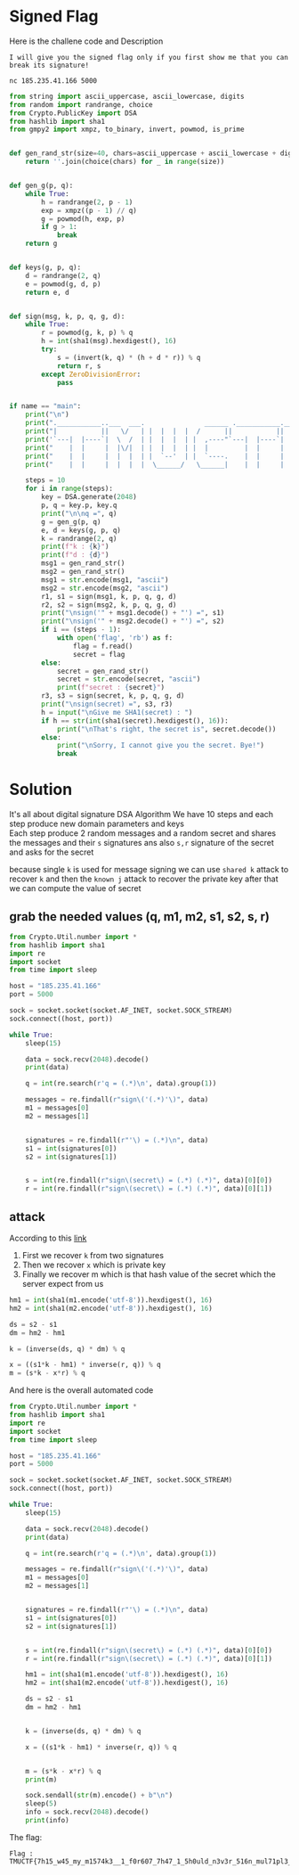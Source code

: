 # Signed Flag

Here is the challene code and Description

```
I will give you the signed flag only if you first show me that you can break its signature!

nc 185.235.41.166 5000
```

```python
from string import ascii_uppercase, ascii_lowercase, digits
from random import randrange, choice
from Crypto.PublicKey import DSA
from hashlib import sha1
from gmpy2 import xmpz, to_binary, invert, powmod, is_prime


def gen_rand_str(size=40, chars=ascii_uppercase + ascii_lowercase + digits):
    return ''.join(choice(chars) for _ in range(size))


def gen_g(p, q):
    while True:
        h = randrange(2, p - 1)
        exp = xmpz((p - 1) // q)
        g = powmod(h, exp, p)
        if g > 1:
            break
    return g


def keys(g, p, q):
    d = randrange(2, q)
    e = powmod(g, d, p)
    return e, d


def sign(msg, k, p, q, g, d):
    while True:
        r = powmod(g, k, p) % q
        h = int(sha1(msg).hexdigest(), 16)
        try:
            s = (invert(k, q) * (h + d * r)) % q
            return r, s
        except ZeroDivisionError:
            pass


if name == "main":
    print("\n")
    print(".___________..___  ___.               ______ .___________._______     ___     ___    ___      ")
    print("|           ||   \/   | |  |  |  |  /      ||           ||   ____|     | \   / _ \  |   \  /_ | ")
    print('`---|  |----`|  \  /  | |  |  |  | |  ,----"`---|  |----`|  |           ) | | | | |    ) |  | | ')
    print("    |  |     |  |\/|  | |  |  |  | |  |         |  |     |   |         / /  | | | |   / /   | | ")
    print("    |  |     |  |  |  | |  `--'  | |  `----.    |  |     |  |         / /_  | |_| |  / /_   | | ")
    print("    |  |     |  |  |  |  \______/   \______|    |  |     |  |        |____|  \___/  |____|  |_| ")

    steps = 10
    for i in range(steps):
        key = DSA.generate(2048)
        p, q = key.p, key.q
        print("\n\nq =", q)
        g = gen_g(p, q)
        e, d = keys(g, p, q)
        k = randrange(2, q)
        print(f"k : {k}")
        print(f"d : {d}")
        msg1 = gen_rand_str()
        msg2 = gen_rand_str()
        msg1 = str.encode(msg1, "ascii")
        msg2 = str.encode(msg2, "ascii")
        r1, s1 = sign(msg1, k, p, q, g, d)
        r2, s2 = sign(msg2, k, p, q, g, d)
        print("\nsign('" + msg1.decode() + "') =", s1)
        print("\nsign('" + msg2.decode() + "') =", s2)
        if i == (steps - 1):
            with open('flag', 'rb') as f:
                flag = f.read()
                secret = flag
        else:
            secret = gen_rand_str()
            secret = str.encode(secret, "ascii")
            print(f"secret : {secret}")
        r3, s3 = sign(secret, k, p, q, g, d)
        print("\nsign(secret) =", s3, r3)
        h = input("\nGive me SHA1(secret) : ")
        if h == str(int(sha1(secret).hexdigest(), 16)):
            print("\nThat's right, the secret is", secret.decode())
        else:
            print("\nSorry, I cannot give you the secret. Bye!")
            break
```

# Solution
It's all about digital signature DSA Algorithm We have 10 steps and each step produce new domain parameters and keys\
Each step produce 2 random messages and a random secret and shares the messages and their `s` signatures ans also `s,r` signature of the secret and asks for the secret

because single `k` is used for message signing we can use `shared k` attack to recover `k` and then the `known j` attack to recover the private key after that we can compute the value of secret

## grab the needed values (q, m1, m2, s1, s2, s, r)
```python
from Crypto.Util.number import *
from hashlib import sha1
import re
import socket
from time import sleep

host = "185.235.41.166"
port = 5000

sock = socket.socket(socket.AF_INET, socket.SOCK_STREAM)
sock.connect((host, port))

while True:
    sleep(15)

    data = sock.recv(2048).decode()
    print(data)

    q = int(re.search(r'q = (.*)\n', data).group(1))

    messages = re.findall(r"sign\('(.*)'\)", data)
    m1 = messages[0]
    m2 = messages[1]


    signatures = re.findall(r"'\) = (.*)\n", data)
    s1 = int(signatures[0])
    s2 = int(signatures[1])


    s = int(re.findall(r"sign\(secret\) = (.*) (.*)", data)[0][0])
    r = int(re.findall(r"sign\(secret\) = (.*) (.*)", data)[0][1])
```

## attack

According to this [link](https://ctf-wiki.mahaloz.re/crypto/signature/dsa/)
1. First we recover `k` from two signatures
2. Then we recover `x` which is private key
3. Finally we recover m which is that hash value of the secret which the server expect from us

```python
hm1 = int(sha1(m1.encode('utf-8')).hexdigest(), 16)
hm2 = int(sha1(m2.encode('utf-8')).hexdigest(), 16)

ds = s2 - s1
dm = hm2 - hm1

k = (inverse(ds, q) * dm) % q

x = ((s1*k - hm1) * inverse(r, q)) % q
m = (s*k - x*r) % q
```


And here is the overall automated code
```python
from Crypto.Util.number import *
from hashlib import sha1
import re
import socket
from time import sleep

host = "185.235.41.166"
port = 5000

sock = socket.socket(socket.AF_INET, socket.SOCK_STREAM)
sock.connect((host, port))

while True:
    sleep(15)

    data = sock.recv(2048).decode()
    print(data)

    q = int(re.search(r'q = (.*)\n', data).group(1))

    messages = re.findall(r"sign\('(.*)'\)", data)
    m1 = messages[0]
    m2 = messages[1]


    signatures = re.findall(r"'\) = (.*)\n", data)
    s1 = int(signatures[0])
    s2 = int(signatures[1])


    s = int(re.findall(r"sign\(secret\) = (.*) (.*)", data)[0][0])
    r = int(re.findall(r"sign\(secret\) = (.*) (.*)", data)[0][1])

    hm1 = int(sha1(m1.encode('utf-8')).hexdigest(), 16)
    hm2 = int(sha1(m2.encode('utf-8')).hexdigest(), 16)

    ds = s2 - s1
    dm = hm2 - hm1


    k = (inverse(ds, q) * dm) % q

    x = ((s1*k - hm1) * inverse(r, q)) % q


    m = (s*k - x*r) % q
    print(m)

    sock.sendall(str(m).encode() + b"\n")
    sleep(5)
    info = sock.recv(2048).decode()
    print(info)
```

The flag:
```
Flag : TMUCTF{7h15_w45_my_m1574k3__1_f0r607_7h47_1_5h0uld_n3v3r_516n_mul71pl3_m3554635_w17h_4_dupl1c473_k3y!!!}
```